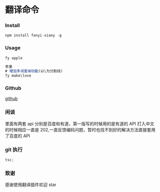 # 翻译命令

### Install

```js
npm install fanyi-xiaoy -g
```

### Usage

```js
fy apple

苹果
# 增加多词查询功能(以\为分割线)
fy make\love
```

### Github

[github](https://github.com/pro-xiaoy/fanyi)

### 闲谈

里面有两套 api 分别是百度和有道，第一版写的时候用的是有道的 API 打入中文的时候相应一直是 202,一直反馈编码问题，暂时也找不到好的解决方法直接套用了百度的 API

### git 执行

```js
tsc;
```

### 致谢

感谢使用翻译插件欢迎 star
